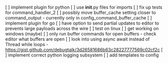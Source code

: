 [ ] implement plugin for python
[ ] use __init__.py files for imports
[ ] fix up tests for command_handler_2
[ ] possibly move buffer_cache setting closer to command_output - currently only in config_command_buffer_cache
[ ] implement plugin for go
[ ] have option to send partial updates to editor to prevents large payloads across the wire
[ ] test on linux
[ ] get working on windows (maybe)
[ ] only run buffer commands for open buffers - check editor what buffers are open
[ ] look into using async await instead of Thread while loops - https://gist.github.com/debugtalk/3d26581686b63c28227777569c02cf2c
[ ] implement correct python logging subsystem
[ ] add templates to config
